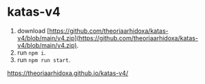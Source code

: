 # katas-v4

1. download [https://github.com/theoriaarhidoxa/katas-v4/blob/main/v4.zip](https://github.com/theoriaarhidoxa/katas-v4/blob/main/v4.zip).
2. run `npm i`.
3. run `npm run start`.

https://theoriaarhidoxa.github.io/katas-v4/
